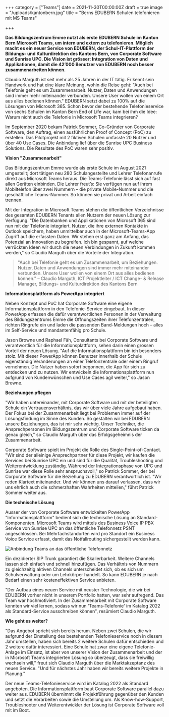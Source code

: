 +++
category = ["Teams"]
date = 2021-11-30T00:00:00Z
draft = true
image = "/uploads/kantonbern.jpg"
title = "Berns EDUBERN Schulen telefonieren mit MS Teams"

+++

**Das Bildungszentrum Emme nutzt als erste EDUBERN Schule im Kanton Bern Microsoft Teams, um intern und extern zu telefonieren. Möglich macht es ein neuer Service von EDUBERN, der Schul-IT-Plattform der Bildungs- und Kulturdirektion des Kantons Bern, von Corporate Software und Sunrise UPC. Die Vision ist grösser: Integration von Daten und Applikationen, damit die 42’000 Benutzer von EDUBERN noch besser zusammenarbeiten können.**

Claudio Marguth ist seit mehr als 25 Jahren in der IT tätig. Er kennt sein Handwerk und hat eine klare Meinung, wohin die Reise geht: "Auch bei Telefonie geht es um Zusammenarbeit. Nutzer, Daten und Anwendungen sind immer mehr miteinander verbunden. Unsere User wollen von einem Ort aus alles bedienen können." EDUBERN setzt dabei zu 100% auf die Lösungen von Microsoft 365. Schon bevor der bestehende Telefonieservice von sechs Schulen im Kanton Bern End of Life war, kam bei ihm die Idee: Warum nicht auch die Telefonie in Microsoft Teams integrieren?

Im September 2020 bekam Patrick Sommer, Co-Gründer von Corporate Software, den Auftrag, einen ausführlichen Proof of Concept (PoC) zu erstellen. Das Pilotprojekt mit 2 fiktiven Schulen umfasste 20 Nutzer und über 40 Use Cases. Die Anbindung lief über die Sunrise UPC Business Solutions. Die Resultate des PoC waren sehr positiv.

**Vision "Zusammenarbeit"**

Das Bildungszentrum Emme wurde als erste Schule im August 2021 umgestellt; dort tätigen neu 280 Schulangestellte und Lehrer Telefonanrufe direkt aus Microsoft Teams heraus. Die Teams-Telefonie lässt sich auf fast allen Geräten einbinden. Die Lehrer freut’s: Sie verfügen nun auf ihrem Mobiltelefon über zwei Nummern – die private Mobile-Nummer und die geschäftliche Teams-Nummer. So können sie privat und Arbeit einfach trennen.

Mit der Integration in Microsoft Teams stehen die öffentlichen Verzeichnisse des gesamten EDUBERN Tenants allen Nutzern der neuen Lösung zur Verfügung. "Die Datenbanken und Applikationen von Microsoft 365 sind nun mit der Telefonie integriert. Nutzer, die ihre externen Kontakte in Outlook speichern, haben unmittelbar auch in der Microsoft-Teams-App Zugriff auf die erfassten Daten. Wir stehen erst ganz am Anfang, das Potenzial an Innovation zu begreifen. Ich bin gespannt, auf welche verrückten Ideen wir durch die neuen Verbindungen in Zukunft kommen werden," so Claudio Marguth über die Vorteile der Integration.

> "Auch bei Telefonie geht es um Zusammenarbeit, um Beziehungen. Nutzer, Daten und Anwendungen sind immer mehr miteinander verbunden. Unsere User wollen von einem Ort aus alles bedienen können." – Claudio Marguth, ICT Projektleiter / ICT Change- & Release Manager, Bildungs- und Kulturdirektion des Kantons Bern

**Informationsplattform als PowerApp integriert**

Neben Konzept und PoC hat Corporate Software eine eigene Informationsplattform in den Telefonie-Service eingebaut. In dieser PowerApp erfassen die dafür verantwortlichen Personen in der Verwaltung des Bildungszentrums Emme die Öffnungszeiten ihrer Telefonzentralen, richten Ringrufe ein und laden die passenden Band-Meldungen hoch – alles im Self-Service und mandantenfähig pro Schule.

Jason Browne und Raphael Fäh, Consultants bei Corporate Software und verantwortlich für die Informationsplattform, sehen darin einen grossen Vorteil der neuen Lösung. "Auf die Informationsplattform bin ich besonders stolz. Mit dieser PowerApp können Benutzer innerhalb der Schule eigenständig Veränderungen an einer Telefonzentrale oder einem Ringruf vornehmen. Die Nutzer haben sofort begonnen, die App für sich zu entdecken und zu nutzen. Wir entwickeln die Informationsplattform nun aufgrund von Kundenwünschen und Use Cases agil weiter," so Jason Browne.

**Beziehungen pflegen**

"Wir haben untereinander, mit Corporate Software und mit der beteiligten Schule ein Vertrauensverhältnis, das wir über viele Jahre aufgebaut haben. Der Fokus bei der Zusammenarbeit liegt bei Problemen immer auf der Lösungsfindung im Sinne des Kunden. So gestalten wir bei EDUBERN unsere Beziehungen, das ist mir sehr wichtig. Unser Techniker, die Ansprechpersonen im Bildungszentrum und Corporate Software ticken da genau gleich," so Claudio Marguth über das Erfolgsgeheimnis der Zusammenarbeit.

Corporate Software spielt im Projekt die Rolle des Single-Point-of-Contact. "Wir sind der alleinige Ansprechpartner für diese Projekt, wir kaufen die Services bei Sunrise UPC ein und sind für die Qualität, Troubleshooting und Weiterentwicklung zuständig. Während der Integrationsphase von UPC und Sunrise war diese Rolle sehr anspruchsvoll," so Patrick Sommer, der bei Corporate Software für die Beziehung zu EDUBERN verantwortlich ist. "Wir reden Klartext miteinander. Und wir können uns darauf verlassen, dass wir uns ehrlich auch die schmerzhaften Wahrheiten mitteilen," führt Patrick Sommer weiter aus.

**Die technische Lösung**

Ausser der von Corporate Software entwickelten PowerApp "Informationsplattform" bedient sich die technische Lösung an Standard-Komponenten. Microsoft Teams wird mittels des Business Voice IP PBX Service von Sunrise UPC an das öffentliche Telefonnetz PSNT angeschlossen. Bei Mehrfachstandorten wird pro Standort ein Business Voice Service erfasst, damit das Notfallrouting sichergestellt werden kann.

![Anbindung Teams an das öffentliche Telefonnetz](/uploads/anbindung.png)

Ein dezidierter SIP Trunk garantiert die Skalierbarkeit. Weitere Channels lassen sich einfach und schnell hinzufügen. Das Verhältnis von Nummern zu gleichzeitig aktiven Channels unterscheidet sich, ob es sich um Schulverwaltung oder um Lehrkörper handelt. So kann EDUBERN je nach Bedarf einen sehr kosteneffektiven Service anbieten.

"Der Aufbau eines neuen Service mit neuster Technologie, die wir bei EDUBERN vorher nicht in unserem Portfolio hatten, war sehr aufregend. Das Team war hochmotiviert. In der Zusammenarbeit mit Corporate Software konnten wir viel lernen, sodass wir nun 'Teams-Telefonie' im Katalog 2022 als Standard-Service ausschreiben können", resümiert Claudio Marguth.

**Wie geht es weiter?**

"Das Angebot spricht sich bereits herum. Neben zwei Schulen, die wir aufgrund der Einstellung des bestehenden Telefonieservice noch in diesem Jahr umstellen, haben sich bereits 2 weitere Schulen dafür entschieden und 2 weitere dafür interessiert. Eine Schule hat zwar eine eigene Telefonie-Anlage im Einsatz, ist aber von unserer Vision der Zusammenarbeit und der in Microsoft Teams integrierten Lösung so überzeugt, dass sie freiwillig wechseln will," freut sich Claudio Marguth über die Marktakzeptanz des neuen Service. "Und für nächstes Jahr haben wir bereits weitere Projekte in Planung."

Der neue Teams-Telefonieservice wird im Katalog 2022 als Standard angeboten. Die Informationsplattform baut Corporate Software parallel dazu weiter aus. EDUBERN übernimmt die Projektführung gegenüber den Kunden und setzt die Vorarbeiten sowie die Umstellung um. Als Know-how-Support, Troubleshooter und Weiterentwickler der Lösung ist Corporate Software voll mit im Boot.
